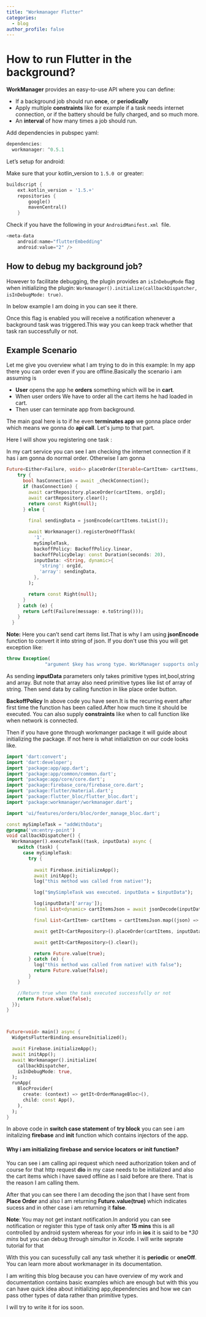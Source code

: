 ```yaml
---
title: "Workmanager Flutter"
categories:
  - blog
author_profile: false
---
```


# How to run Flutter in the background?



**WorkManager** provides an easy-to-use API where you can define:

- If a background job should run **once**, or **periodically**
- Apply multiple **constraints** like for example if a task needs internet connection, or if the battery should be     fully charged, and so much more.
- An **interval** of how many times a job should run.

Add dependencies in pubspec yaml:

```dart
dependencies:
  workmanager: ^0.5.1
```

Let’s setup for android:

Make sure that your kotlin_version to `1.5.0`
 or greater:

```dart
buildscript {
    ext.kotlin_version = '1.5.+'
    repositories {
        google()
        mavenCentral()
    }
```

Check if you have the following in your `AndroidManifest.xml`
 file.

```dart
<meta-data
    android:name="flutterEmbedding"
    android:value="2" />
```

## How to debug my background job?

However to facilitate debugging, the plugin provides an `isInDebugMode` flag when initializing the plugin: `Workmanager().initialize(callbackDispatcher, isInDebugMode: true)`.

In below example I am doing in  you can see it there.

Once this flag is enabled you will receive a notification whenever a background task was triggered.This way you can keep track whether that task ran successfully or not.

<!-- Let’s setup for ios:
**Prerequisites**

This plugin is compatible with **Swift 4.2**
 and up. Make sure you are using **Xcode 10.3**
 or higher and have set your minimum deployment target to **iOS 10**
 or higher by defining a platform version in your podfile: `platform :ios, '10.0'`

In xcode runner signing and capabilites  background mode and check background processing which will ad UIBckgroundModes key to Info.plist

```
<key>UIBackgroundModes</key>
<array>
	<string>processing</string>
</array>
``` -->

<!-- Will continue on android then come to on ios part: -->

## Example Scenario
Let me give you overview what I am trying to do in this example:
In my app there you can order even if you are offline.Basically the scenario i am assuming is 
- **User** opens the app he **orders** something which will be in **cart**.
- When user orders We have to order all the cart items he had loaded in cart.
- Then user can terminate app from background.

The main goal here is to if he even **terminates app** we gonna place order which means we gonna do **api call**. 
Let's jump to that part.

Here I will show you  registering one task : 

In my cart service you can see I am checking the internet connection if it has i am gonna do normal order.
Otherwise I am gonna 

```dart
Future<Either<Failure, void>> placeOrder(Iterable<CartItem> cartItems, String orgId) async {
    try {
      bool hasConnection = await _checkConnection();
      if (hasConnection) {
        await cartRepository.placeOrder(cartItems, orgId);
        await cartRepository.clear();
        return const Right(null);
      } else {
      
        final sendingData = jsonEncode(cartItems.toList());

        await Workmanager().registerOneOffTask(
          '1',
          mySimpleTask,
          backoffPolicy: BackoffPolicy.linear,
          backoffPolicyDelay: const Duration(seconds: 20),
          inputData: <String, dynamic>{
            'string': orgId,
            'array': sendingData,
          },
        );

        return const Right(null);
      }
    } catch (e) {
      return Left(Failure(message: e.toString()));
    }
  }
```

**Note:**  Here you can’t send cart items list.That is why I am using **jsonEncode** function to convert it into string of json. If you don't use this you  will get exception like:

```dart
throw Exception(
              "argument $key has wrong type. WorkManager supports only int, bool, double, String and their list");
```

As sending **inputData** parameters only takes primitive types int,bool,string and array. But note that array also need primitive types like list of array of string. Then send data by calling function in like place order button.

**BackoffPolicy** In above code you have seen.It is the recurring event after first time the function has been called.After how much time it should be executed. You can also supply **constraints** like when to call function like when network is 
connected.

Then if you have gone through workmanger package it will guide about initializing the package. If not here is what 
initializtion on our code looks like.

```dart
import 'dart:convert';
import 'dart:developer';
import 'package:app/app.dart';
import 'package:app/common/common.dart';
import 'package:app/core/core.dart';
import 'package:firebase_core/firebase_core.dart';
import 'package:flutter/material.dart';
import 'package:flutter_bloc/flutter_bloc.dart';
import 'package:workmanager/workmanager.dart';

import 'ui/features/orders/bloc/order_manage_bloc.dart';

const mySimpleTask = "addWithData";
@pragma('vm:entry-point')
void callbackDispatcher() {
  Workmanager().executeTask((task, inputData) async {
    switch (task) {
      case mySimpleTask:
        try {
          
          await Firebase.initializeApp();
          await initApp();
          log("this method was called from native!");

          log("$mySimpleTask was executed. inputData = $inputData");

          log(inputData?['array']);
          final List<dynamic> cartItemsJson = await jsonDecode(inputData?['array']);

          final List<CartItem> cartItems = cartItemsJson.map((json) => CartItem.fromJson(json)).toList();

          await getIt<CartRepository>().placeOrder(cartItems, inputData?['string']);

          await getIt<CartRepository>().clear();

          return Future.value(true);
        } catch (e) {
          log("this method was called from native! with false");
          return Future.value(false);
        }
    }

    //Return true when the task executed successfully or not
    return Future.value(false);
  });
}



Future<void> main() async {
  WidgetsFlutterBinding.ensureInitialized();

  await Firebase.initializeApp();
  await initApp();
  await Workmanager().initialize(
    callbackDispatcher,
    isInDebugMode: true,
  );
  runApp(
    BlocProvider(
      create: (context) => getIt<OrderManageBloc>(),
      child: const App(),
    ),
  );
}
```
In above code in **switch case statement** of **try block** you can see i am initalizing **firebase** and **init** function which contains injectors of the app.

#### Why i am initializing firebase and service locators or init function?
You can see i am calling api request which need authorization token and of course for that http request **dio** in my 
case needs to be initialized and also the cart items which i have saved offline as I said before are there. That is the 
reason I am calling them.


After that you can see there I am decoding the json that I have sent from **Place Order** and also I am returning 
**Future.value(true)** which indicates sucess and in other case i am returning it **false**.

**Note**: You may not get instant notification.In andorid you can see notification or register this type of task only after **15 mins** this is all controlled by android system whereas for your info in **ios** it is said to be **30 mins*
but you can debug through simultor in Xcode. I will write seprate tutorial for that

With this you can sucessfully call any task whether it is **periodic** or **oneOff**.
You can learn more about workmanager in its documentation. 

I am writing this blog because you can have overview of my work  and documentation contains basic examples which are enough but with this you can have quick idea about initializing app,dependencies and how we can pass other types of data rather than primitive types.

I will try to write it for ios soon.


